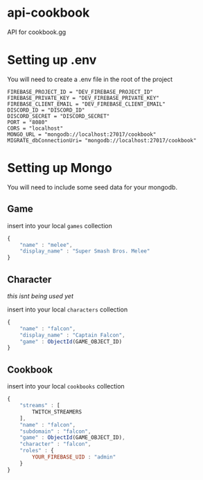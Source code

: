 # api-cookbook
API for cookbook.gg

# Setting up .env
You will need to create a .env file in the root of the project
```
FIREBASE_PROJECT_ID = "DEV_FIREBASE_PROJECT_ID"
FIREBASE_PRIVATE_KEY = "DEV_FIREBASE_PRIVATE_KEY"
FIREBASE_CLIENT_EMAIL = "DEV_FIREBASE_CLIENT_EMAIL"
DISCORD_ID = "DISCORD_ID"
DISCORD_SECRET = "DISCORD_SECRET"
PORT = "8080"
CORS = "localhost"
MONGO_URL = "mongodb://localhost:27017/cookbook"
MIGRATE_dbConnectionUri= "mongodb://localhost:27017/cookbook"
```

# Setting up Mongo

You will need to include some seed data for your mongodb.

## Game
insert into your local `games` collection
```javascript
{
    "name" : "melee",
    "display_name" : "Super Smash Bros. Melee"
}
```

## Character
*this isnt being used yet*

insert into your local `characters` collection 
```javascript
{
    "name" : "falcon",
    "display_name" : "Captain Falcon",
    "game" : ObjectId(GAME_OBJECT_ID)
}
```

## Cookbook
insert into your local `cookbooks` collection
```javascript
{
    "streams" : [ 
        TWITCH_STREAMERS
    ],
    "name" : "falcon",
    "subdomain" : "falcon",
    "game" : ObjectId(GAME_OBJECT_ID),
    "character" : "falcon",
    "roles" : {
        YOUR_FIREBASE_UID : "admin"
    }
}
```
